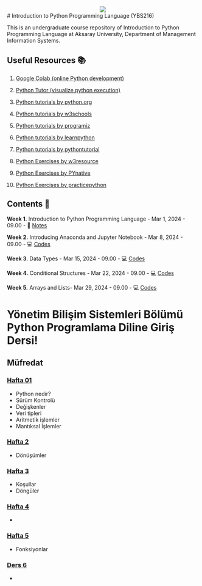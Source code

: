 <div align="center">
  <img src="https://www.aksaray.edu.tr/tema/basic/img//logo.png">
</div>
# Introduction to Python Programming Language (YBS216)

This is an undergraduate course repository of Introduction to Python Programming Language at Aksaray University, Department of Management Information Systems.


## Useful Resources 📚

1. [Google Colab (online Python development)](https://colab.research.google.com)

2. [Python Tutor (visualize python execution)](https://pythontutor.com/visualize.html#mode=edit) 

3. [Python tutorials by python.org](https://docs.python.org/3/tutorial/) 

4. [Python tutorials by w3schools](https://www.w3schools.com/python/) 

5. [Python tutorials by programiz](https://www.programiz.com/python-programming/)

6. [Python tutorials by learnpython](https://www.learnpython.org)

7. [Python tutorials by pythontutorial](https://www.pythontutorial.net)

8. [Python Exercises by w3resource](https://www.w3resource.com/python-exercises/) 

9. [Python Exercises by PYnative](https://pynative.com/python-exercises-with-solutions/)

10. [Python Exercises by practicepython](https://www.practicepython.org) 

## Contents 📂

**Week 1.** Introduction to Python Programming Language - Mar 1, 2024 - 09.00 - 📖 [Notes](https://volkansoner.github.io/files/YBS216/Week1.rar)

**Week 2.** Introducing Anaconda and Jupyter Notebook - Mar 8, 2024 - 09.00 - :computer: [Codes](https://volkansoner.github.io/files/YBS216/Week2.rar)

**Week 3.** Data Types - Mar 15, 2024 - 09.00 - :computer: [Codes](https://volkansoner.github.io/files/YBS216/Week3.rar)

**Week 4.** Conditional Structures - Mar 22, 2024 - 09.00 - :computer: [Codes](https://volkansoner.github.io/files/YBS216/Week3.rar)

**Week 5.** Arrays and Lists- Mar 29, 2024 - 09.00 - :computer: [Codes](https://volkansoner.github.io/files/YBS216/Week3.rar)


# Yönetim Bilişim Sistemleri Bölümü Python Programlama Diline Giriş Dersi!

## Müfredat

### [Hafta 01](https://github.com/volkansoner/YBS216/blob/master/W1.ipynb)
- Python nedir?
- Sürüm Kontrolü
- Değişkenler
- Veri tipleri
- Aritmetik işlemler
- Mantıksal İşlemler

### [Hafta 2](https://github.com/volkansoner/YBS216/blob/master/W2.ipynb)
- Dönüşümler


### [Hafta 3](https://github.com/volkansoner/YBS216/blob/master/W3.ipynb)
- Koşullar
- Döngüler

### [Hafta 4](https://github.com/volkansoner/YBS216/blob/master/W4.ipynb)
- 


### [Hafta 5](https://github.com/volkansoner/YBS216/blob/master/W5.ipynb)
- Fonksiyonlar


### [Ders 6](https://github.com/volkansoner/YBS216/blob/master/W6.ipynb)
- 

